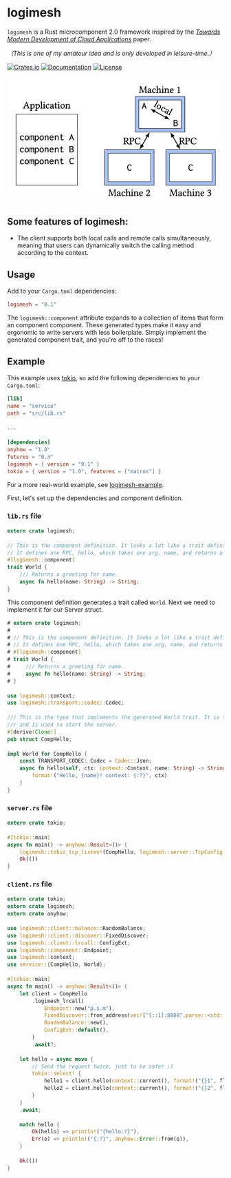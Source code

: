 # logimesh

`logimesh` is a Rust microcomponent 2.0 framework inspired by the [_Towards Modern Development of Cloud Applications_](https://dl.acm.org/doi/pdf/10.1145/3593856.3595909) paper.

_（This is one of my amateur idea and is only developed in leisure-time.）_

[![Crates.io](https://img.shields.io/crates/v/logimesh)](https://crates.io/crates/logimesh)
[![Documentation](https://shields.io/docsrs/logimesh)](https://docs.rs/logimesh)
[![License](https://img.shields.io/crates/l/logimesh)](https://github.com/andeya/logimesh?tab=MIT-1-ov-file)

![component](https://raw.githubusercontent.com/andeya/logimesh/main/docs/component.png)

## Some features of logimesh:

-   The client supports both local calls and remote calls simultaneously, meaning that users can dynamically switch the calling method according to the context.

## Usage

Add to your `Cargo.toml` dependencies:

```toml
logimesh = "0.1"
```

The `logimesh::component` attribute expands to a collection of items that form an component component.
These generated types make it easy and ergonomic to write servers with less boilerplate.
Simply implement the generated component trait, and you're off to the races!

## Example

This example uses [tokio](https://tokio.rs), so add the following dependencies to
your `Cargo.toml`:

```toml
[lib]
name = "service"
path = "src/lib.rs"

...

[dependencies]
anyhow = "1.0"
futures = "0.3"
logimesh = { version = "0.1" }
tokio = { version = "1.0", features = ["macros"] }
```

For a more real-world example, see [logimesh-example](logimesh-example).

First, let's set up the dependencies and component definition.

### `lib.rs` file

```rust
extern crate logimesh;

// This is the component definition. It looks a lot like a trait definition.
// It defines one RPC, hello, which takes one arg, name, and returns a String.
#[logimesh::component]
trait World {
    /// Returns a greeting for name.
    async fn hello(name: String) -> String;
}
```

This component definition generates a trait called `World`. Next we need to
implement it for our Server struct.

```rust
# extern crate logimesh;
#
# // This is the component definition. It looks a lot like a trait definition.
# // It defines one RPC, hello, which takes one arg, name, and returns a String.
# #[logimesh::component]
# trait World {
#     /// Returns a greeting for name.
#     async fn hello(name: String) -> String;
# }

use logimesh::context;
use logimesh::transport::codec::Codec;

/// This is the type that implements the generated World trait. It is the business logic
/// and is used to start the server.
#[derive(Clone)]
pub struct CompHello;

impl World for CompHello {
    const TRANSPORT_CODEC: Codec = Codec::Json;
    async fn hello(self, ctx: context::Context, name: String) -> String {
        format!("Hello, {name}! context: {:?}", ctx)
    }
}
```

### `server.rs` file

```rust
extern crate tokio;

#[tokio::main]
async fn main() -> anyhow::Result<()> {
    logimesh::tokio_tcp_listen!(CompHello, logimesh::server::TcpConfig::new("[::1]:8888".parse::<std::net::SocketAddrV6>().unwrap()));
    Ok(())
}
```

### `client.rs` file

```rust
extern crate tokio;
extern crate logimesh;
extern crate anyhow;

use logimesh::client::balance::RandomBalance;
use logimesh::client::discover::FixedDiscover;
use logimesh::client::lrcall::ConfigExt;
use logimesh::component::Endpoint;
use logimesh::context;
use service::{CompHello, World};

#[tokio::main]
async fn main() -> anyhow::Result<()> {
    let client = CompHello
        .logimesh_lrcall(
            Endpoint::new("p.s.m"),
            FixedDiscover::from_address(vec!["[::1]:8888".parse::<std::net::SocketAddrV6>().unwrap()]),
            RandomBalance::new(),
            ConfigExt::default(),
        )
        .await?;

    let hello = async move {
        // Send the request twice, just to be safe! ;)
        tokio::select! {
            hello1 = client.hello(context::current(), format!("{}1", flags.name)) => { hello1 }
            hello2 = client.hello(context::current(), format!("{}2", flags.name)) => { hello2 }
        }
    }
    .await;

    match hello {
        Ok(hello) => println!("{hello:?}"),
        Err(e) => println!("{:?}", anyhow::Error::from(e)),
    }

    Ok(())
}
```
